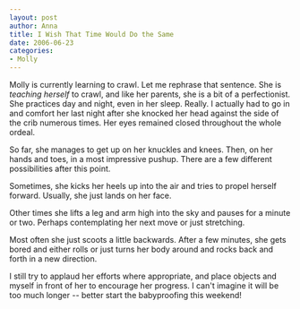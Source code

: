 ```yaml
--- 
layout: post
author: Anna
title: I Wish That Time Would Do the Same
date: 2006-06-23
categories: 
- Molly
---
```


Molly is currently learning to crawl. Let me rephrase that sentence. She is <i>teaching herself</i> to crawl, and like her parents, she is a bit of a perfectionist. She practices day and night, even in her sleep. Really. I actually had to go in and comfort her last night after she knocked her head against the side of the crib numerous times. Her eyes remained closed throughout the whole ordeal.

So far, she manages to get up on her knuckles and knees. Then, on her hands and toes, in a most impressive pushup. There are a few different possibilities after this point.

Sometimes, she kicks her heels up into the air and tries to propel herself forward. Usually, she just lands on her face.

Other times she lifts a leg and arm high into the sky and pauses for a minute or two. Perhaps contemplating her next move or just stretching.

Most often she just scoots a little backwards. After a few minutes, she gets bored and either rolls or just turns her body around and rocks back and forth in a new direction.

I still try to applaud her efforts where appropriate, and place objects and myself in front of her to encourage her progress. I can't imagine it will be too much longer -- better start the babyproofing this weekend!
